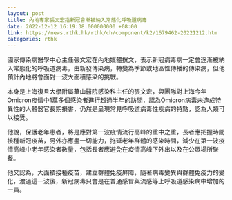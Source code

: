 ```yaml
---
layout: post
title: 內地專家張文宏指新冠會漸被納入常態化呼吸道病毒
date: 2022-12-12 16:19:38.000000000 +08:00
link: https://news.rthk.hk/rthk/ch/component/k2/1679462-20221212.htm
categories: rthk
---
```


國家傳染病醫學中心主任張文宏在內地媒體撰文，表示新冠病毒病一定會逐漸被納入常態化的呼吸道病毒，由新發傳染病，轉變為季節或地區性傳播的傳染病，但他預計內地將會面對一波大面積感染的挑戰。

本身是上海復旦大學附屬華山醫院感染科主任的張文宏，與團隊對上海今年Omicron疫情中1萬多個感染者進行超過半年的訪問，認為Omicron病毒未造成特異性的人體器官長期損害，仍然是呈現常見呼吸道病毒性疾病的特點，認為人類可以接受。

他說，保護老年患者，將是應對第一波疫情流行高峰的重中之重，長者應把握時間接種新冠疫苗，另外亦應盡一切能力，拖延老年群體的感染時間，減少在第一波疫情高峰中老年感染者數量，包括長者應避免在疫情高峰下外出以及在公眾場所聚餐。

他又認為，大面積接種疫苗，建立群體免疫屏障，隨著病毒變異與群體免疫力的變化，渡過這一波後，新冠病毒只會是在普通感冒與流感等上呼吸道感染病中增加的一員。
